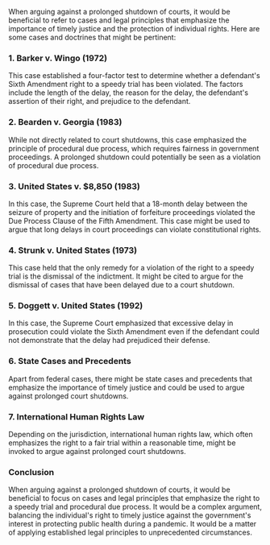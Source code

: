 When arguing against a prolonged shutdown of courts, it would be beneficial to refer to cases and legal principles that emphasize the importance of timely justice and the protection of individual rights. Here are some cases and doctrines that might be pertinent:

### 1. Barker v. Wingo (1972)
This case established a four-factor test to determine whether a defendant's Sixth Amendment right to a speedy trial has been violated. The factors include the length of the delay, the reason for the delay, the defendant's assertion of their right, and prejudice to the defendant.

### 2. Bearden v. Georgia (1983)
While not directly related to court shutdowns, this case emphasized the principle of procedural due process, which requires fairness in government proceedings. A prolonged shutdown could potentially be seen as a violation of procedural due process.

### 3. United States v. $8,850 (1983)
In this case, the Supreme Court held that a 18-month delay between the seizure of property and the initiation of forfeiture proceedings violated the Due Process Clause of the Fifth Amendment. This case might be used to argue that long delays in court proceedings can violate constitutional rights.

### 4. Strunk v. United States (1973)
This case held that the only remedy for a violation of the right to a speedy trial is the dismissal of the indictment. It might be cited to argue for the dismissal of cases that have been delayed due to a court shutdown.

### 5. Doggett v. United States (1992)
In this case, the Supreme Court emphasized that excessive delay in prosecution could violate the Sixth Amendment even if the defendant could not demonstrate that the delay had prejudiced their defense.

### 6. State Cases and Precedents
Apart from federal cases, there might be state cases and precedents that emphasize the importance of timely justice and could be used to argue against prolonged court shutdowns.

### 7. International Human Rights Law
Depending on the jurisdiction, international human rights law, which often emphasizes the right to a fair trial within a reasonable time, might be invoked to argue against prolonged court shutdowns.

### Conclusion
When arguing against a prolonged shutdown of courts, it would be beneficial to focus on cases and legal principles that emphasize the right to a speedy trial and procedural due process. It would be a complex argument, balancing the individual's right to timely justice against the government's interest in protecting public health during a pandemic. It would be a matter of applying established legal principles to unprecedented circumstances.
